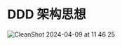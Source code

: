 # DDD 架构思想
![CleanShot 2024-04-09 at 11 46 25](https://github.com/zhhaojie/qimiao/assets/1538936/03ba4059-e874-4e6e-9b22-6fa446b5268f)

